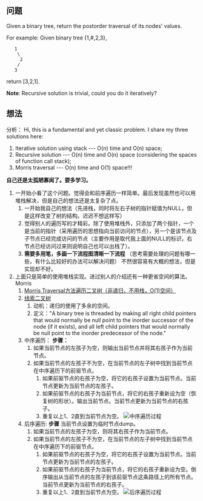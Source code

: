 ## 问题

Given a binary tree, return the postorder traversal of its nodes' values.

For example:
Given binary tree {1,#,2,3},
```
   1
    \
     2
    /
   3
```
return [3,2,1].

**Note**: Recursive solution is trivial, could you do it iteratively?

## 想法

分析：
Hi, this is a fundamental and yet classic problem. I share my three solutions here:
1. Iterative solution using stack --- O(n) time and O(n) space;
2. Recursive solution --- O(n) time and O(n) space (considering the spaces of function call stack);
3. Morris traversal --- O(n) time and O(1) space!!!

**自己还是太孤陋寡闻了。要多学习。**

1. 一开始小看了这个问题。觉得会和前序遍历一样简单。最后发现虽然也可以用堆栈解决，但是自己的想法还是太复杂了点。
   1. 一开始我自己的想法（先进栈，同时将左右子树的指针赋值为NULL，但是这样改变了树的结构。迟迟不想这样写）
   2. 觉得别人的遍历写的才精彩。除了使用堆栈外，只添加了两个指针，一个是当前的指针（采用遍历的思想指向当前访问的节点），另一个是该节点及子节点已经完成访问的节点（主要作用是取代我上面的NULL的标识，右节点已经访问过来则说明自己也可以出栈了）。
   3. **需要多用笔，多画一下流程图清晰一下流程** （思考需要处理的问题有哪一些，有什么比较好的办法可以解决问题） 不然很容易有大概的想法，但是实现却不好。
2. 上面只是简单的使用堆栈实现。进过别人的介绍还有一种更省空间的算法。Morris
   1. [Morris Traversal方法遍历二叉树（非递归，不用栈，O(1)空间）](http://www.cnblogs.com/AnnieKim/archive/2013/06/15/MorrisTraversal.html)
   2. [线索二叉树](https://en.wikipedia.org/wiki/Threaded_binary_tree#The_array_of_Inorder_traversal)
      1. 动机：递归的使用了多余的空间。
      2. 定义："A binary tree is threaded by making all right child pointers that would normally be null point to the inorder successor of the node (if it exists), and all left child pointers that would normally be null point to the inorder predecessor of the node."
   3. 中序遍历：
      **步骤：**
      1. 如果当前节点的左孩子为空，则输出当前节点并将其右孩子作为当前节点。
      2. 如果当前节点的左孩子不为空，在当前节点的左子树中找到当前节点在中序遍历下的前驱节点。
         1. 如果前驱节点的右孩子为空，将它的右孩子设置为当前节点。当前节点更新为当前节点的左孩子。
         2.  如果前驱节点的右孩子为当前节点，将它的右孩子重新设为空（恢复树的形状）。输出当前节点。当前节点更新为当前节点的右孩子。
         3. 重复以上1、2直到当前节点为空。
      ![中序遍历过程](http://images.cnitblog.com/blog/300640/201306/14214057-7cc645706e7741e3b5ed62b320000354.jpg)
   4. 后序遍历:
      **步骤**
      当前节点设置为临时节点dump。
      1. 如果当前节点的左孩子为空，则将其右孩子作为当前节点。
      2. 如果当前节点的左孩子不为空，在当前节点的左子树中找到当前节点在中序遍历下的前驱节点。
         1. 如果前驱节点的右孩子为空，将它的右孩子设置为当前节点。当前节点更新为当前节点的左孩子。
         2. 如果前驱节点的右孩子为当前节点，将它的右孩子重新设为空。倒序输出从当前节点的左孩子到该前驱节点这条路径上的所有节点。当前节点更新为当前节点的右孩子。
         3. 重复以上1、2直到当前节点为空。
     ![后序遍历过程](http://images.cnitblog.com/blog/300640/201306/15165951-7991525829134fb3beefed9fbf7e0536.jpg)
